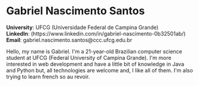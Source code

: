 <h1> Gabriel Nascimento Santos </h1>

<p>
<b>University</b>: UFCG (Universidade Federal de Campina Grande) <br>
<b>LinkedIn</b>: (https://www.linkedin.com/in/gabriel-nascimento-0b32501ab/) <br>
<b>Email</b>: gabriel.nascimento.santos@ccc.ufcg.edu.br <br>

Hello, my name is Gabriel. I'm a 21-year-old Brazilian computer science student at UFCG (Federal University of Campina Grande).
I'm more interested in web development and have a little bit of knowledge in Java and Python but, all technologies are welcome and, I like all of them.
I'm also trying to learn french so au revoir.
</p>
